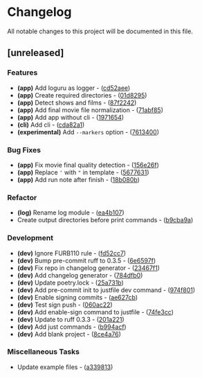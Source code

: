 # Changelog

All notable changes to this project will be documented in this file.

## [unreleased]

### Features

- **(app)** Add loguru as logger - ([cd52aee](https://github.com/pythoninja/easybrake-ng/commit/cd52aee4e41ef3c22091474f30609f3561d5598b))
- **(app)** Create required directories - ([01d8295](https://github.com/pythoninja/easybrake-ng/commit/01d829578867c3daefa7f9809ece6019535dffe5))
- **(app)** Detect shows and films - ([87f2242](https://github.com/pythoninja/easybrake-ng/commit/87f224259fdfaeb68755d69b11035cc7e69c11c7))
- **(app)** Add final movie file normalization - ([71abf85](https://github.com/pythoninja/easybrake-ng/commit/71abf8566e15d5607b981ed834408e8d35f06f7a))
- **(app)** Add app without cli - ([1971654](https://github.com/pythoninja/easybrake-ng/commit/1971654721d59f1545219fe7044755fecd07c3fa))
- **(cli)** Add cli - ([cda82a1](https://github.com/pythoninja/easybrake-ng/commit/cda82a14f58062da51f4209a8f9f3eb9d2658a39))
- **(experimental)** Add `--markers` option - ([7613400](https://github.com/pythoninja/easybrake-ng/commit/7613400215cb00d3efef46be7ceb77d47f4d164f))

### Bug Fixes

- **(app)** Fix movie final quality detection - ([156e26f](https://github.com/pythoninja/easybrake-ng/commit/156e26f35454302085210f1a83ede99507e62155))
- **(app)** Replace `'` with `"` in template - ([5677631](https://github.com/pythoninja/easybrake-ng/commit/567763106233ee70e2f7d7b04e86a0456e4f661a))
- **(app)** Add run note after finish - ([18b080b](https://github.com/pythoninja/easybrake-ng/commit/18b080b86c2f128162ac51c7d236394f792d0281))

### Refactor

- **(log)** Rename log module - ([ea4b107](https://github.com/pythoninja/easybrake-ng/commit/ea4b107e382120e4ba53cca77842c52cdaf46e85))
- Create output directories before print commands - ([b9cba9a](https://github.com/pythoninja/easybrake-ng/commit/b9cba9ae80a62842fad6244319de7361d5530360))

### Development

- **(dev)** Ignore FURB110 rule - ([fd52cc7](https://github.com/pythoninja/easybrake-ng/commit/fd52cc7fa5f47ae1cb62030f540bc6d9467c27fa))
- **(dev)** Bump pre-commit ruff to 0.3.5 - ([6e6597f](https://github.com/pythoninja/easybrake-ng/commit/6e6597fa06482253fef6c8432410172e3ed133f4))
- **(dev)** Fix repo in changelog generator - ([23467f1](https://github.com/pythoninja/easybrake-ng/commit/23467f16d92fdaff18bd1a006254eefcf8fa7016))
- **(dev)** Add changelog generator - ([784dfb0](https://github.com/pythoninja/easybrake-ng/commit/784dfb09737f64d20b2db604969d7bde49c64190))
- **(dev)** Update poetry.lock - ([25a731b](https://github.com/pythoninja/easybrake-ng/commit/25a731b0492d8a0de7c724b634e1a25820727a29))
- **(dev)** Add pre-commit init to justfile dev command - ([974f801](https://github.com/pythoninja/easybrake-ng/commit/974f801b70948a40a65697cfc6c2eb0308a763fa))
- **(dev)** Enable signing commits - ([ae627cb](https://github.com/pythoninja/easybrake-ng/commit/ae627cbcee09bb3170230f2ffc0180390f8172c7))
- **(dev)** Test sign push - ([060ac22](https://github.com/pythoninja/easybrake-ng/commit/060ac22c8fcd31074c0718cf3061e21fca56c47b))
- **(dev)** Add enable-sign command to justfile - ([74fe3cc](https://github.com/pythoninja/easybrake-ng/commit/74fe3ccdf800a562a4ddab45f3a8e06fe0475e63))
- **(dev)** Update to ruff 0.3.3 - ([201a221](https://github.com/pythoninja/easybrake-ng/commit/201a221e9bfe0db579a05d93fdadb8b0474075a4))
- **(dev)** Add just commands - ([b994acf](https://github.com/pythoninja/easybrake-ng/commit/b994acfb759e3e6deedc52276ee7b64259526bac))
- **(dev)** Add blank project - ([8ce4a76](https://github.com/pythoninja/easybrake-ng/commit/8ce4a763e519c8b4568c1d0b74d43d6c07717cdc))

### Miscellaneous Tasks

- Update example files - ([a339813](https://github.com/pythoninja/easybrake-ng/commit/a3398133b259eabdae7c877a9f25b31bf0508617))

<!-- generated by git-cliff -->
